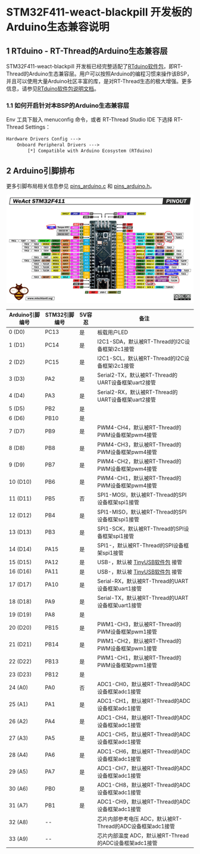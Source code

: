 # STM32F411-weact-blackpill 开发板的Arduino生态兼容说明

## 1 RTduino - RT-Thread的Arduino生态兼容层

STM32F411-weact-blackpill 开发板已经完整适配了[RTduino软件包](https://github.com/RTduino/RTduino)，即RT-Thread的Arduino生态兼容层。用户可以按照Arduino的编程习惯来操作该BSP，并且可以使用大量Arduino社区丰富的库，是对RT-Thread生态的极大增强。更多信息，请参见[RTduino软件包说明文档](https://github.com/RTduino/RTduino)。

### 1.1 如何开启针对本BSP的Arduino生态兼容层

Env 工具下敲入 menuconfig 命令，或者 RT-Thread Studio IDE 下选择 RT-Thread Settings：

```Kconfig
Hardware Drivers Config --->
    Onboard Peripheral Drivers --->
        [*] Compatible with Arduino Ecosystem (RTduino)
```

## 2 Arduino引脚排布

更多引脚布局相关信息参见 [pins_arduino.c](pins_arduino.c) 和 [pins_arduino.h](pins_arduino.h)。

![pinout](weact-blackpill-f411-pinout.png)

| Arduino引脚编号  | STM32引脚编号 | 5V容忍 | 备注  |
| ------------------- | --------- | ---- | ------------------------------------------------------------------------- |
| 0 (D0) | PC13 | 是 | 板载用户LED |
| 1 (D1) | PC14 | 是 | I2C1-SDA，默认被RT-Thread的I2C设备框架i2c1接管 |
| 2 (D2) | PC15 | 是 | I2C1-SCL，默认被RT-Thread的I2C设备框架i2c1接管 |
| 3 (D3) | PA2 | 是 | Serial2-TX，默认被RT-Thread的UART设备框架uart2接管 |
| 4 (D4) | PA3 | 是 | Serial2-RX，默认被RT-Thread的UART设备框架uart2接管 |
| 5 (D5) | PB2 | 是 |  |
| 6 (D6) | PB10 | 是 |  |
| 7 (D7) | PB9 | 是 | PWM4-CH4，默认被RT-Thread的PWM设备框架pwm4接管 |
| 8 (D8) | PB8 | 是 | PWM4-CH3，默认被RT-Thread的PWM设备框架pwm4接管 |
| 9 (D9) | PB7 | 是 | PWM4-CH2，默认被RT-Thread的PWM设备框架pwm4接管 |
| 10 (D10) | PB6 | 是 | PWM4-CH1，默认被RT-Thread的PWM设备框架pwm4接管 |
| 11 (D11) | PB5 | 否 | SPI1-MOSI，默认被RT-Thread的SPI设备框架spi1接管 |
| 12 (D12) | PB4 | 是 | SPI1-MISO，默认被RT-Thread的SPI设备框架spi1接管 |
| 13 (D13) | PB3 | 是 | SPI1-SCK，默认被RT-Thread的SPI设备框架spi1接管 |
| 14 (D14) | PA15 | 是 | SPI1-，默认被RT-Thread的SPI设备框架spi1接管 |
| 15 (D15) | PA12 | 是 | USB-，默认被 [TinyUSB软件包](https://github.com/RT-Thread-packages/tinyusb) 接管 |
| 16 (D16) | PA11 | 是 | USB-，默认被 [TinyUSB软件包](https://github.com/RT-Thread-packages/tinyusb) 接管 |
| 17 (D17) | PA10 | 是 | Serial-RX，默认被RT-Thread的UART设备框架uart1接管 |
| 18 (D18) | PA9 | 是 | Serial-TX，默认被RT-Thread的UART设备框架uart1接管 |
| 19 (D19) | PA8 | 是 |  |
| 20 (D20) | PB15 | 是 | PWM1-CH3，默认被RT-Thread的PWM设备框架pwm1接管 |
| 21 (D21) | PB14 | 是 | PWM1-CH2，默认被RT-Thread的PWM设备框架pwm1接管 |
| 22 (D22) | PB13 | 是 | PWM1-CH1，默认被RT-Thread的PWM设备框架pwm1接管 |
| 23 (D23) | PB12 | 是 |  |
| 24 (A0) | PA0 | 否 | ADC1-CH0，默认被RT-Thread的ADC设备框架adc1接管 |
| 25 (A1) | PA1 | 是 | ADC1-CH1，默认被RT-Thread的ADC设备框架adc1接管 |
| 26 (A2) | PA4 | 是 | ADC1-CH4，默认被RT-Thread的ADC设备框架adc1接管 |
| 27 (A3) | PA5 | 是 | ADC1-CH5，默认被RT-Thread的ADC设备框架adc1接管 |
| 28 (A4) | PA6 | 是 | ADC1-CH6，默认被RT-Thread的ADC设备框架adc1接管 |
| 29 (A5) | PA7 | 是 | ADC1-CH7，默认被RT-Thread的ADC设备框架adc1接管 |
| 30 (A6) | PB0 | 是 | ADC1-CH8，默认被RT-Thread的ADC设备框架adc1接管 |
| 31 (A7) | PB1 | 是 | ADC1-CH9，默认被RT-Thread的ADC设备框架adc1接管 |
| 32 (A8) | -- |  | 芯片内部参考电压 ADC，默认被RT-Thread的ADC设备框架adc1接管 |
| 33 (A9) | -- |  | 芯片内部温度 ADC，默认被RT-Thread的ADC设备框架adc1接管 |
